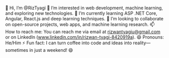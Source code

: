 👋 Hi, I’m @RizTyagi
👀 I’m interested in web development, machine learning, and exploring new technologies.
🌱 I’m currently learning ASP .NET Core, Angular, React.js and deep learning techniques.
💞️ I’m looking to collaborate on open-source projects, web apps, and machine learning research.
📫 How to reach me: You can reach me via email at rizwantyagiu@gmail.com or on LinkedIn (www.linkedin.com/in/rizwan-tyagi-8420919a).
😄 Pronouns: He/Him
⚡ Fun fact: I can turn coffee into code and ideas into reality—sometimes in just a weekend! 😄

<!---
RizTyagi1/RizTyagi1 is a ✨ special ✨ repository because its `README.md` (this file) appears on your GitHub profile.
You can click the Preview link to take a look at your changes.
--->
